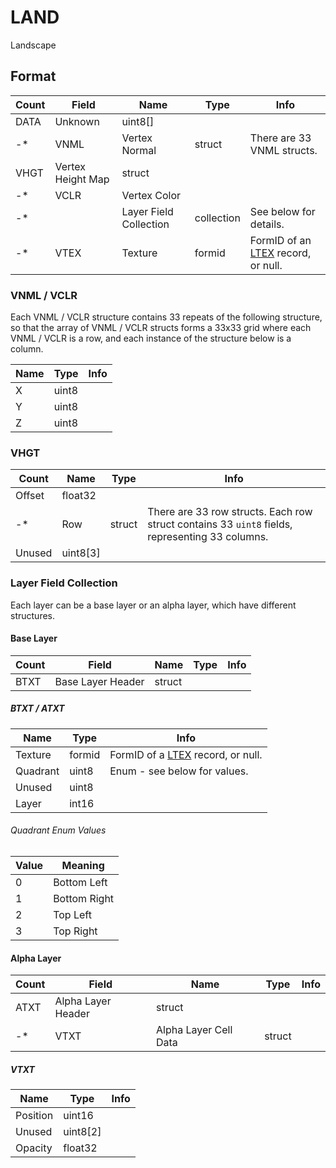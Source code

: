 LAND
====

Landscape

## Format

Count | Field | Name | Type | Info
------|-------|------|------|-----
 | DATA | Unknown | uint8[] |
-* | VNML | Vertex Normal | struct | There are 33 VNML structs.
 | VHGT | Vertex Height Map | struct |
-* | VCLR | Vertex Color |
-* | | Layer Field Collection | collection | See below for details.
-* | VTEX | Texture | formid | FormID of an [LTEX](LTEX.md) record, or null.

### VNML / VCLR

Each VNML / VCLR structure contains 33 repeats of the following structure, so that the array of VNML / VCLR structs forms a 33x33 grid where each VNML / VCLR is a row, and each instance of the structure below is a column.

Name | Type | Info
-----|------|-----
X | uint8 |
Y | uint8 |
Z | uint8 |

### VHGT

Count | Name | Type | Info
------|------|------|-----
 | Offset | float32 |
-* | Row | struct | There are 33 row structs. Each row struct contains 33 `uint8` fields, representing 33 columns.
 | Unused | uint8[3] |

### Layer Field Collection

Each layer can be a base layer or an alpha layer, which have different structures.

#### Base Layer

Count | Field | Name | Type | Info
------|-------|------|------|-----
 | BTXT | Base Layer Header | struct |

##### BTXT / ATXT

Name | Type | Info
-----|------|-----
Texture | formid | FormID of a [LTEX](LTEX.md) record, or null.
Quadrant | uint8 | Enum - see below for values.
Unused | uint8 |
Layer | int16 |

###### Quadrant Enum Values

Value | Meaning
------|--------
0 | Bottom Left
1 | Bottom Right
2 | Top Left
3 | Top Right

#### Alpha Layer

Count | Field | Name | Type | Info
------|-------|------|------|-----
 | ATXT | Alpha Layer Header | struct |
-* | VTXT | Alpha Layer Cell Data | struct |

##### VTXT

Name | Type | Info
-----|------|-----
Position | uint16 |
Unused | uint8[2] |
Opacity | float32 |

